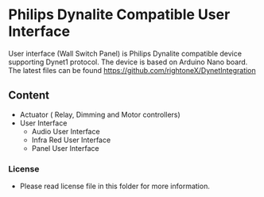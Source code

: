 # Philips Dynalite Compatible User Interface 

User interface (Wall Switch Panel) is Philips Dynalite compatible device supporting Dynet1 protocol.
The device is based on Arduino Nano board.
The latest files can be found https://github.com/rightoneX/DynetIntegration

## Content

- Actuator ( Relay, Dimming and Motor controllers)
- User Interface
    - Audio User Interface
    - Infra Red User Interface
    - Panel User Interface 

### License

- Please read license file in this folder for more information.
